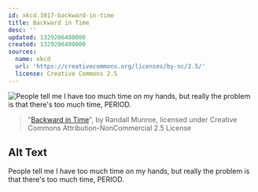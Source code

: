 ```yaml
---
id: xkcd.1017-backward-in-time
title: Backward in Time
desc: ''
updated: 1329206400000
created: 1329206400000
sources:
  name: xkcd
  url: 'https://creativecommons.org/licenses/by-nc/2.5/'
  license: Creative Commons 2.5
---
```

![People tell me I have too much time on my hands, but really the problem is that there's too much time, PERIOD.](https://imgs.xkcd.com/comics/backward_in_time.png)
> "[Backward in Time](https://xkcd.com/1017/)", by Randall Munroe, licensed under Creative Commons Attribution-NonCommercial 2.5 License

## Alt Text
People tell me I have too much time on my hands, but really the problem is that there's too much time, PERIOD.
